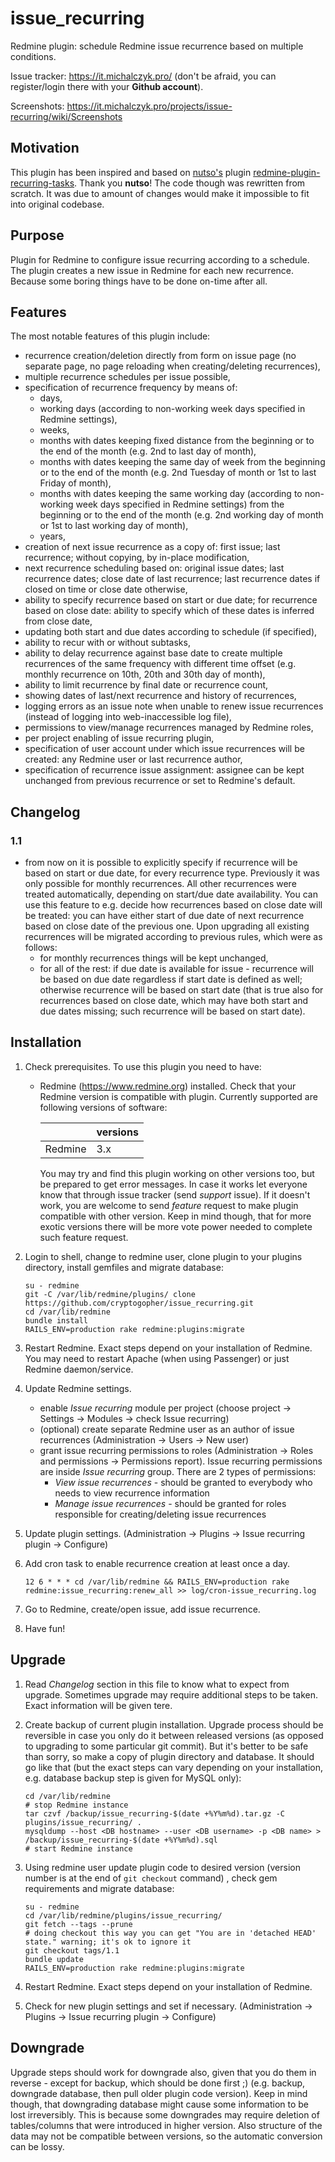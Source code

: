 # issue_recurring

Redmine plugin: schedule Redmine issue recurrence based on multiple conditions.

Issue tracker: https://it.michalczyk.pro/ (don't be afraid, you can register/login there with your __Github account__).

Screenshots: https://it.michalczyk.pro/projects/issue-recurring/wiki/Screenshots

## Motivation

This plugin has been inspired and based on [nutso's](https://github.com/nutso/) plugin [redmine-plugin-recurring-tasks](https://github.com/nutso/redmine-plugin-recurring-tasks). Thank you __nutso__! The code though was rewritten from scratch. It was due to amount of changes would make it impossible to fit into original codebase.

## Purpose

Plugin for Redmine to configure issue recurring according to a schedule. The plugin creates a new issue in Redmine for each new recurrence. Because some boring things have to be done on-time after all.

## Features

The most notable features of this plugin include:
* recurrence creation/deletion directly from form on issue page (no separate page, no page reloading when creating/deleting recurrences),
* multiple recurrence schedules per issue possible,
* specification of recurrence frequency by means of:
  * days,
  * working days (according to non-working week days specified in Redmine settings),
  * weeks,
  * months with dates keeping fixed distance from the beginning or to the end of the month (e.g. 2nd to last day of month),
  * months with dates keeping the same day of week from the beginning or to the end of the month (e.g. 2nd Tuesday of month or 1st to last Friday of month),
  * months with dates keeping the same working day (according to non-working week days specified in Redmine settings) from the beginning or to the end of the month (e.g. 2nd working day of month or 1st to last working day of month),
  * years,
* creation of next issue recurrence as a copy of: first issue; last recurrence; without copying, by in-place modification,
* next recurrence scheduling based on: original issue dates; last recurrence dates; close date of last recurrence; last recurrence dates if closed on time or close date otherwise,
* ability to specify recurrence based on start or due date; for recurrence based on close date: ability to specify which of these dates is inferred from close date,
* updating both start and due dates according to schedule (if specified),
* ability to recur with or without subtasks,
* ability to delay recurrence against base date to create multiple recurrences of the same frequency with different time offset (e.g. monthly recurrence on 10th, 20th and 30th day of month),
* ability to limit recurrence by final date or recurrence count,
* showing dates of last/next recurrence and history of recurrences,
* logging errors as an issue note when unable to renew issue recurrences (instead of logging into web-inaccessible log file),
* permissions to view/manage recurrences managed by Redmine roles,
* per project enabling of issue recurring plugin,
* specification of user account under which issue recurrences will be created: any Redmine user or last recurrence author,
* specification of recurrence issue assignment: assignee can be kept unchanged from previous recurrence or set to Redmine's default.

## Changelog

### 1.1

* from now on it is possible to explicitly specify if recurrence will be based on start or due date, for every recurrence type. Previously it was only possible for monthly recurrences. All other recurrences were treated automatically, depending on start/due date availability. You can use this feature to e.g. decide how recurrences based on close date will be treated: you can have either start of due date of next recurrence based on close date of the previous one. Upon upgrading all existing recurrences will be migrated according to previous rules, which were as follows:
   * for monthly recurrences things will be kept unchanged,
   * for all of the rest: if due date is available for issue - recurrence will be based on due date regardless if start date is defined as well; otherwise recurrence will be based on start date (that is true also for recurrences based on close date, which may have both start and due dates missing; such recurrence will be based on start date).

## Installation

1. Check prerequisites. To use this plugin you need to have:
   * Redmine (https://www.redmine.org) installed. Check that your Redmine version is compatible with plugin. Currently supported are following versions of software:

     |        |versions |
     |--------|---------|
     |Redmine |3.x      |
     
     You may try and find this plugin working on other versions too, but be prepared to get error messages. In case it works let everyone know that through issue tracker (send _support_ issue). If it doesn't work, you are welcome to send _feature_ request to make plugin compatible with other version. Keep in mind though, that for more exotic versions there will be more vote power needed to complete such feature request.

2. Login to shell, change to redmine user, clone plugin to your plugins directory, install gemfiles and migrate database:
   ```
   su - redmine
   git -C /var/lib/redmine/plugins/ clone https://github.com/cryptogopher/issue_recurring.git
   cd /var/lib/redmine
   bundle install
   RAILS_ENV=production rake redmine:plugins:migrate
   ```

3. Restart Redmine. Exact steps depend on your installation of Redmine. You may need to restart Apache (when using Passenger) or just Redmine daemon/service.

4. Update Redmine settings.
   * enable _Issue recurring_ module per project (choose project -> Settings -> Modules -> check Issue recurring)
   * (optional) create separate Redmine user as an author of issue recurrences (Administration -> Users -> New user)
   * grant issue recurring permissions to roles (Administration -> Roles and permissions -> Permissions report). Issue recurring permissions are inside _Issue recurring_ group. There are 2 types of permissions:
     * _View issue recurrences_ - should be granted to everybody who needs to view recurrence information
     * _Manage issue recurrences_ - should be granted for roles responsible for creating/deleting issue recurrences

5. Update plugin settings. (Administration -> Plugins -> Issue recurring plugin -> Configure)

6. Add cron task to enable recurrence creation at least once a day.
   ```
   12 6 * * * cd /var/lib/redmine && RAILS_ENV=production rake redmine:issue_recurring:renew_all >> log/cron-issue_recurring.log
   ```

7. Go to Redmine, create/open issue, add issue recurrence.

8. Have fun!

## Upgrade

1. Read _Changelog_ section in this file to know what to expect from upgrade. Sometimes upgrade may require additional steps to be taken. Exact information will be given tere.

2. Create backup of current plugin installation. Upgrade process should be reversible in case you only do it between released versions (as opposed to upgrading to some particular git commit). But it's better to be safe than sorry, so make a copy of plugin directory and database. It should go like that (but the exact steps can vary depending on your installation, e.g. database backup step is given for MySQL only):
   ```
   cd /var/lib/redmine
   # stop Redmine instance
   tar czvf /backup/issue_recurring-$(date +%Y%m%d).tar.gz -C plugins/issue_recurring/ .
   mysqldump --host <DB hostname> --user <DB username> -p <DB name> > /backup/issue_recurring-$(date +%Y%m%d).sql
   # start Redmine instance
   
   ```
   
3. Using redmine user update plugin code to desired version (version number is at the end of ```git checkout``` command) , check gem requirements and migrate database:

   ```
   su - redmine
   cd /var/lib/redmine/plugins/issue_recurring/
   git fetch --tags --prune
   # doing checkout this way you can get "You are in 'detached HEAD' state." warning; it's ok to ignore it
   git checkout tags/1.1
   bundle update
   RAILS_ENV=production rake redmine:plugins:migrate
   ```

4. Restart Redmine. Exact steps depend on your installation of Redmine.

5. Check for new plugin settings and set if necessary. (Administration -> Plugins -> Issue recurring plugin -> Configure)

## Downgrade

Upgrade steps should work for downgrade also, given that you do them in reverse - except for backup, which should be done first ;) (e.g. backup, downgrade database, then pull older plugin code version). Keep in mind though, that downgrading database might cause some information to be lost irreversibly. This is because some downgrades may require deletion of tables/columns that were introduced in higher version. Also structure of the data may not be compatible between versions, so the automatic conversion can be lossy.
